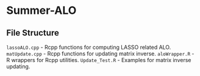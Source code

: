 # Summer-ALO
## File Structure
`lassoALO.cpp` - Rcpp functions for computing LASSO related ALO.
`matUpdate.cpp` - Rcpp functions for updating matrix inverse.
`aloWrapper.R` - R wrappers for Rcpp utilities.
`Update_Test.R` - Examples for matrix inverse updating.
